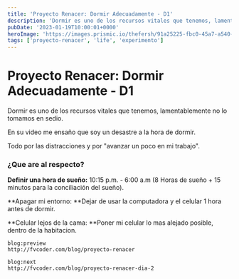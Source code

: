 ```yaml
---
title: 'Proyecto Renacer: Dormir Adecuadamente - D1'
description: 'Dormir es uno de los recursos vitales que tenemos, lamentablemente no lo tomamos en sedio.'
pubDate: '2023-01-19T10:00:01+0000'
heroImage: 'https://images.prismic.io/thefersh/91a25225-fbc0-45a7-a540-8bd7797d65c9_matthew-henry-2Ts5HnA67k8-unsplash.jpg?auto=compress,format'
tags: ['proyecto-renacer', 'life', 'experimento']
---
```

# Proyecto Renacer: Dormir Adecuadamente - D1

Dormir es uno de los recursos vitales que tenemos, lamentablemente no lo tomamos en sedio.


En su video me ensaño que soy un desastre a la hora de dormir.

Todo por las distracciones y por "avanzar un poco en mi trabajo".

### ¿Que are al respecto?

**Definir una hora de sueño:** 10:15 p.m. - 6:00 a.m (8 Horas de sueño + 15 minutos para la conciliación del sueño).

**Apagar mi entorno: **Dejar de usar la computadora y el celular 1 hora antes de dormir.

**Celular lejos de la cama: **Poner mi celular lo mas alejado posible, dentro de la habitacion.

```
blog:preview
http://fvcoder.com/blog/proyecto-renacer
```

```
blog:next
http://fvcoder.com/blog/proyecto-renacer-dia-2
```
